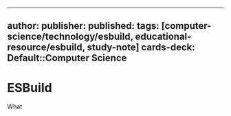 
---
author: 
publisher: 
published: 
tags: [computer-science/technology/esbuild, educational-resource/esbuild, study-note] 
cards-deck: Default::Computer Science
---

# ESBuild

What